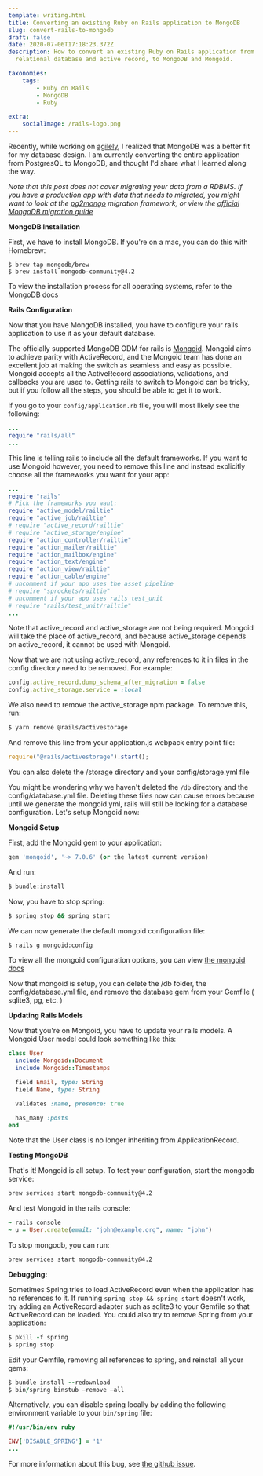 ```yaml
---
template: writing.html
title: Converting an existing Ruby on Rails application to MongoDB
slug: convert-rails-to-mongodb
draft: false
date: 2020-07-06T17:18:23.372Z
description: How to convert an existing Ruby on Rails application from a
  relational database and active record, to MongoDB and Mongoid.

taxonomies:
    tags:
        - Ruby on Rails
        - MongoDB
        - Ruby

extra:
    socialImage: /rails-logo.png
---
```


Recently, while working on [agilely](https://github.com/ibraheemdev/agilely), I realized that MongoDB was a better fit for my database design. I am currently converting the entire application from PostgresQL to MongoDB, and thought I'd share what I learned along the way.

_Note that this post does not cover migrating your data from a RDBMS. If you have a production app with data that needs to migrated, you might want to look at the [pg2mongo](https://github.com/datawrangl3r/pg2mongo) migration framework, or view the [official MongoDB migration guide](https://www.mongodb.com/collateral/rdbms-mongodb-migration-guide)_

**MongoDB Installation**

First, we have to install MongoDB. If you're on a mac, you can do this with Homebrew:

```
$ brew tap mongodb/brew
$ brew install mongodb-community@4.2
```

To view the installation process for all operating systems, refer to the [MongoDB docs](https://docs.mongodb.com/manual/installation/)

**Rails Configuration**

Now that you have MongoDB installed, you have to configure your rails application to use it as your default database.

The officially supported MongoDB ODM for rails is [Mongoid](https://github.com/mongodb/mongoid). Mongoid aims to achieve parity with ActiveRecord, and the Mongoid team has done an excellent job at making the switch as seamless and easy as possible. Mongoid accepts all the ActiveRecord associations, validations, and callbacks you are used to. Getting rails to switch to Mongoid can be tricky, but if you follow all the steps, you should be able to get it to work.

If you go to your `config/application.rb` file, you will most likely see the following:

```ruby
...
require "rails/all"
...
```

This line is telling rails to include all the default frameworks. If you want to use Mongoid however, you need to remove this line and instead explicitly choose all the frameworks you want for your app:

```ruby
...
require "rails"
# Pick the frameworks you want:
require "active_model/railtie"
require "active_job/railtie"
# require "active_record/railtie"
# require "active_storage/engine"
require "action_controller/railtie"
require "action_mailer/railtie"
require "action_mailbox/engine"
require "action_text/engine"
require "action_view/railtie"
require "action_cable/engine"
# uncomment if your app uses the asset pipeline
# require "sprockets/railtie"
# uncomment if your app uses rails test_unit
# require "rails/test_unit/railtie"
...
```

Note that active\_record and active\_storage are not being required. Mongoid will take the place of active\_record, and because active_storage depends on active\_record, it cannot be used with Mongoid.

Now that we are not using active\_record, any references to it in files in the config directory need to be removed. For example:

```ruby
config.active_record.dump_schema_after_migration = false
config.active_storage.service = :local
```

We also need to remove the active\_storage npm package. To remove this, run:

```bash
$ yarn remove @rails/activestorage
```

And remove this line from your application.js webpack entry point file:

```javascript
require("@rails/activestorage").start();
```

You can also delete the /storage directory and your config/storage.yml file

You might be wondering why we haven't deleted the `/db` directory and the config/database.yml file. Deleting these files now can cause errors because until we generate the mongoid.yml, rails will still be looking for a database configuration. Let's setup Mongoid now:

**Mongoid Setup**

First, add the Mongoid gem to your application:

```ruby
gem 'mongoid', '~> 7.0.6' (or the latest current version)
```

And run:

```bash
$ bundle:install
```

Now, you have to stop spring:

```bash
$ spring stop && spring start
```

We can now generate the default mongoid configuration file:

```bash
$ rails g mongoid:config
```

To view all the mongoid configuration options, you can view [the mongoid docs](https://docs.mongodb.com/mongoid/current/tutorials/mongoid-configuration/)

Now that mongoid is setup, you can delete the /db folder, the config/database.yml file, and remove the database gem from your Gemfile ( sqlite3, pg, etc. )

**Updating Rails Models**

Now that you're on Mongoid, you have to update your rails models. A Mongoid User model could look something like this:

```ruby
class User
  include Mongoid::Document
  include Mongoid::Timestamps

  field Email, type: String
  field Name, type: String

  validates :name, presence: true

  has_many :posts
end
```

Note that the User class is no longer inheriting from ApplicationRecord.

**Testing MongoDB**

That's it! Mongoid is all setup. To test your configuration, start the mongodb service:

```bash
brew services start mongodb-community@4.2
```

And test Mongoid in the rails console:

```ruby
~ rails console
~ u = User.create(email: "john@example.org", name: "john")
```

To stop mongodb, you can run:

```bash
brew services start mongodb-community@4.2
```

**Debugging:**

Sometimes Spring tries to load ActiveRecord even when the application has no references to it. If running `spring stop && spring start` doesn't work, try adding an ActiveRecord adapter such as sqlite3 to your Gemfile so that ActiveRecord can be loaded. You could also try to remove Spring from your application:

```ruby
$ pkill -f spring
$ spring stop
```

Edit your Gemfile, removing all references to spring, and reinstall all your gems:

```ruby
$ bundle install --redownload
$ bin/spring binstub –remove –all
```

Alternatively, you can disable spring locally by adding the following environment variable to your `bin/spring` file:

```ruby
#!/usr/bin/env ruby

ENV['DISABLE_SPRING'] = '1'
...
```

For more information about this bug, see [the github issue](https://github.com/rails/spring/issues/601).
